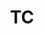---
title: TC
description: 技术文章，什么都写~
image:

# Badge style
style:
    background: "#2a9d8f"
    color: "#fff"
---